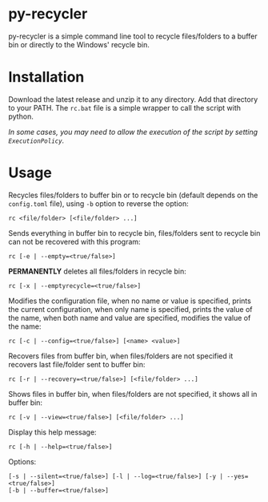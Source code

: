 ﻿# py-recycler

py-recycler is a simple command line tool to recycle
files/folders to a buffer bin or directly to the
Windows' recycle bin.

# Installation

Download the latest release and unzip it to
any directory. Add that directory to your PATH.
The `rc.bat` file is a simple wrapper to call the
script with python.

_In some cases, you may need to allow the execution
of the script by setting `ExecutionPolicy`._

# Usage

Recycles files/folders to buffer bin or to recycle bin
(default depends on the `config.toml` file), using `-b` option
to reverse the option:

```
rc <file/folder> [<file/folder> ...]
```

Sends everything in buffer bin to recycle bin, files/folders
sent to recycle bin can not be recovered with this program:

```
rc [-e | --empty=<true/false>]
```

**PERMANENTLY** deletes all files/folders in recycle bin:

```
rc [-x | --emptyrecycle=<true/false>]
```

Modifies the configuration file, when no name or value is specified,
prints the current configuration, when only name is specified,
prints the value of the name, when both name and value are specified,
modifies the value of the name:

```
rc [-c | --config=<true/false>] [<name> <value>]
```

Recovers files from buffer bin, when files/folders are not specified it
recovers last file/folder sent to buffer bin:

```
rc [-r | --recovery=<true/false>] [<file/folder> ...]
```

Shows files in buffer bin, when files/folders are not specified, it shows all
in buffer bin:

```
rc [-v | --view=<true/false>] [<file/folder> ...]
```

Display this help message:

```
rc [-h | --help=<true/false>]
```

Options:

```
[-s | --silent=<true/false>] [-l | --log=<true/false>] [-y | --yes=<true/false>]
[-b | --buffer=<true/false>]
```

